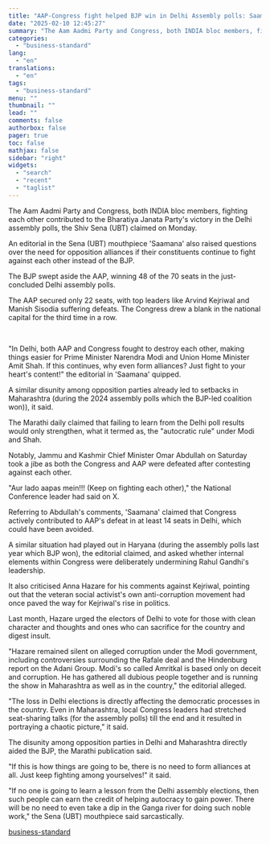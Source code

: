 ```yaml
---
title: "AAP-Congress fight helped BJP win in Delhi Assembly polls: Saamana"
date: "2025-02-10 12:45:27"
summary: "The Aam Aadmi Party and Congress, both INDIA bloc members, fighting each other contributed to the Bharatiya Janata Party's victory in the Delhi assembly polls, the Shiv Sena (UBT) claimed on Monday. An editorial in the Sena (UBT) mouthpiece 'Saamana' also raised questions over the need for opposition alliances if..."
categories:
  - "business-standard"
lang:
  - "en"
translations:
  - "en"
tags:
  - "business-standard"
menu: ""
thumbnail: ""
lead: ""
comments: false
authorbox: false
pager: true
toc: false
mathjax: false
sidebar: "right"
widgets:
  - "search"
  - "recent"
  - "taglist"
---
```


The Aam Aadmi Party and Congress, both INDIA bloc members, fighting each other contributed to the Bharatiya Janata Party's victory in the Delhi assembly polls, the Shiv Sena (UBT) claimed on Monday.

An editorial in the Sena (UBT) mouthpiece 'Saamana' also raised questions over the need for opposition alliances if their constituents continue to fight against each other instead of the BJP.

The BJP swept aside the AAP, winning 48 of the 70 seats in the just-concluded Delhi assembly polls.

The AAP secured only 22 seats, with top leaders like Arvind Kejriwal and Manish Sisodia suffering defeats. The Congress drew a blank in the national capital for the third time in a row.

 

"In Delhi, both AAP and Congress fought to destroy each other, making things easier for Prime Minister Narendra Modi and Union Home Minister Amit Shah. If this continues, why even form alliances? Just fight to your heart's content!" the editorial in 'Saamana' quipped.

A similar disunity among opposition parties already led to setbacks in Maharashtra (during the 2024 assembly polls which the BJP-led coalition won)), it said.

The Marathi daily claimed that failing to learn from the Delhi poll results would only strengthen, what it termed as, the "autocratic rule" under Modi and Shah.

Notably, Jammu and Kashmir Chief Minister Omar Abdullah on Saturday took a jibe as both the Congress and AAP were defeated after contesting against each other.

"Aur lado aapas mein!!! (Keep on fighting each other)," the National Conference leader had said on X.

Referring to Abdullah's comments, 'Saamana' claimed that Congress actively contributed to AAP's defeat in at least 14 seats in Delhi, which could have been avoided.

A similar situation had played out in Haryana (during the assembly polls last year which BJP won), the editorial claimed, and asked whether internal elements within Congress were deliberately undermining Rahul Gandhi's leadership.

It also criticised Anna Hazare for his comments against Kejriwal, pointing out that the veteran social activist's own anti-corruption movement had once paved the way for Kejriwal's rise in politics.

Last month, Hazare urged the electors of Delhi to vote for those with clean character and thoughts and ones who can sacrifice for the country and digest insult.

"Hazare remained silent on alleged corruption under the Modi government, including controversies surrounding the Rafale deal and the Hindenburg report on the Adani Group. Modi's so called Amritkal is based only on deceit and corruption. He has gathered all dubious people together and is running the show in Maharashtra as well as in the country," the editorial alleged.

"The loss in Delhi elections is directly affecting the democratic processes in the country. Even in Maharashtra, local Congress leaders had stretched seat-sharing talks (for the assembly polls) till the end and it resulted in portraying a chaotic picture," it said.

The disunity among opposition parties in Delhi and Maharashtra directly aided the BJP, the Marathi publication said.

"If this is how things are going to be, there is no need to form alliances at all. Just keep fighting among yourselves!" it said.

"If no one is going to learn a lesson from the Delhi assembly elections, then such people can earn the credit of helping autocracy to gain power. There will be no need to even take a dip in the Ganga river for doing such noble work," the Sena (UBT) mouthpiece said sarcastically.

[business-standard](https://www.business-standard.com/elections/delhi-elections/aap-congress-fight-helped-bjp-win-in-delhi-assembly-polls-saamana-125021000199_1.html)
